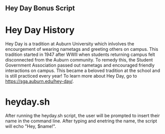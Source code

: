 ## Hey Day Bonus Script
# Hey Day History
Hey Day is a tradition at Auburn University which inlvolves the encourgement of wearing nametags and greeting others on campus. This tradition started in 1947 after WWII when students returning campus felt disconnected from the Auburn community. To remedy this, the Student Government Association passed out nametags and encouraged friendly interactions on campus. This became a beloved tradition at the school and is still practiced every year!
To learn more about Hey Day, go to <https://sga.auburn.edu/hey-day/>.
# heyday.sh
After running the heyday.sh script, the user will be prompted to insert their name in the command line. After typing and enetring the name, the script will echo "Hey, $name!".
